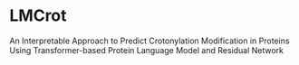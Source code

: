 # LMCrot
An Interpretable Approach to Predict Crotonylation Modification in Proteins Using Transformer-based Protein Language Model and Residual Network
